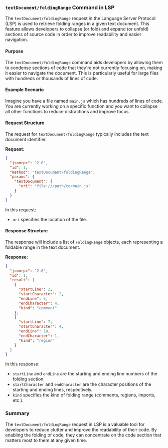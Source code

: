 ### `textDocument/foldingRange` Command in LSP

The `textDocument/foldingRange` request in the Language Server Protocol (LSP) is used to retrieve folding ranges in a given text document. This feature allows developers to collapse (or fold) and expand (or unfold) sections of source code in order to improve readability and easier navigation.

#### Purpose

The `textDocument/foldingRange` command aids developers by allowing them to condense sections of code that they're not currently focusing on, making it easier to navigate the document. This is particularly useful for large files with hundreds or thousands of lines of code.

#### Example Scenario

Imagine you have a file named `main.js` which has hundreds of lines of code. You are currently working on a specific function and you want to collapse all other functions to reduce distractions and improve focus.

#### Request Structure

The request for `textDocument/foldingRange` typically includes the text document identifier.

**Request:**

```json
{
  "jsonrpc": "2.0",
  "id": 1,
  "method": "textDocument/foldingRange",
  "params": {
    "textDocument": {
      "uri": "file:///path/to/main.js"
    }
  }
}
```

In this request:
- `uri` specifies the location of the file.

#### Response Structure

The response will include a list of `FoldingRange` objects, each representing a foldable range in the text document.

**Response:**

```json
{
  "jsonrpc": "2.0",
  "id": 1,
  "result": [
    {
      "startLine": 2,
      "startCharacter": 2,
      "endLine": 5,
      "endCharacter": 4,
      "kind": "comment"
    },
    {
      "startLine": 7,
      "startCharacter": 4,
      "endLine": 18,
      "endCharacter": 1,
      "kind": "region"
    }
  ]
}
```

In this response:
- `startLine` and `endLine` are the starting and ending line numbers of the folding section.
- `startCharacter` and `endCharacter` are the character positions of the starting and ending lines, respectively.
- `kind` specifies the kind of folding range (comments, regions, imports, etc.).

### Summary

The `textDocument/foldingRange` request in LSP is a valuable tool for developers to reduce clutter and improve the readability of their code. By enabling the folding of code, they can concentrate on the code section that matters most to them at any given time.